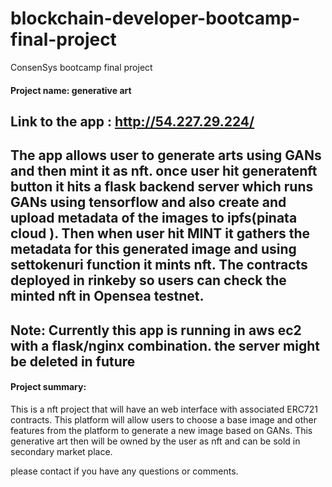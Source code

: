 # blockchain-developer-bootcamp-final-project
ConsenSys bootcamp final project

#### Project name: generative art

## Link to the app : http://54.227.29.224/


## The app allows user to generate arts using GANs and then mint it as nft. once user hit generatenft button it hits a flask backend server which runs GANs using tensorflow and also create and upload metadata of the images to ipfs(pinata cloud ). Then when user hit MINT it gathers the metadata for this generated image and using settokenuri function it mints nft. The contracts deployed in rinkeby so users can check the minted nft in Opensea testnet. 


## Note:  Currently this app is running in aws ec2 with a flask/nginx combination. the server might be deleted in future

#### Project summary:
This is a nft project that will have an web interface with associated ERC721 contracts.
This platform will allow users to choose a base image and other features from the platform to generate a new image based on GANs.
This generative art then will be owned by the user as nft and can be sold in secondary market place.

please contact if you have any questions or comments. 